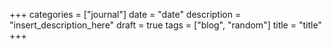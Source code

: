+++
categories = ["journal"]
date = "date"
description = "insert_description_here"
draft = true
tags = ["blog", "random"]
title = "title"
+++
